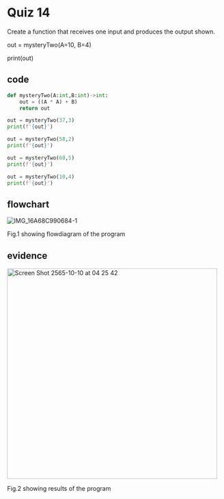 # Quiz 14

Create a function that receives one input and produces the output shown. 

out = mysteryTwo(A=10, B=4)

print(out)

## code

```py
def mysteryTwo(A:int,B:int)->int:
    out = ((A * A) + B)
    return out

out = mysteryTwo(37,3)
print(f'{out}')

out = mysteryTwo(58,2)
print(f'{out}')

out = mysteryTwo(60,5)
print(f'{out}')

out = mysteryTwo(10,4)
print(f'{out}')                                                                             
```

## flowchart

![IMG_16A68C990684-1](https://user-images.githubusercontent.com/111941936/194778937-ed79ba8b-249a-4fa8-9b3b-93cefadf9d39.jpeg)

Fig.1 showing flowdiagram of the program

## evidence

<img width="492" alt="Screen Shot 2565-10-10 at 04 25 42" src="https://user-images.githubusercontent.com/111941936/194775800-608eaf42-20b2-4610-9632-dd09be7a1104.png">

Fig.2 showing results of the program
